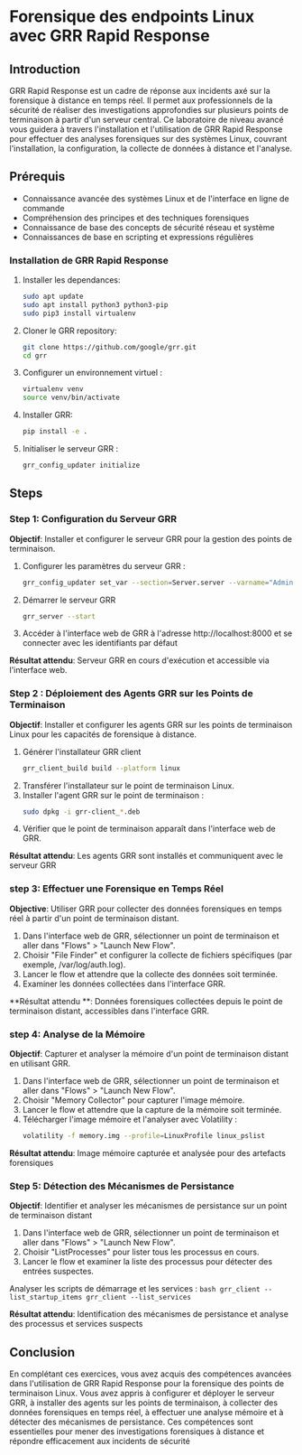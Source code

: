 
# Forensique des endpoints Linux avec GRR Rapid Response

## Introduction

GRR Rapid Response est un cadre de réponse aux incidents axé sur la forensique à distance en temps réel. Il permet aux professionnels de la sécurité de réaliser des investigations approfondies sur plusieurs points de terminaison à partir d'un serveur central. Ce laboratoire de niveau avancé vous guidera à travers l'installation et l'utilisation de GRR Rapid Response pour effectuer des analyses forensiques sur des systèmes Linux, couvrant l'installation, la configuration, la collecte de données à distance et l'analyse.

## Prérequis


- Connaissance avancée des systèmes Linux et de l'interface en ligne de commande
- Compréhension des principes et des techniques forensiques
- Connaissance de base des concepts de sécurité réseau et système
- Connaissances de base en scripting et expressions régulières

### Installation de GRR Rapid Response

1. Installer les dependances:
    ```bash
    sudo apt update
    sudo apt install python3 python3-pip
    sudo pip3 install virtualenv
    ```

2. Cloner le GRR repository:
    ```bash
    git clone https://github.com/google/grr.git
    cd grr
    ```

3. Configurer un environnement virtuel :
    ```bash
    virtualenv venv
    source venv/bin/activate
    ```

4. Installer GRR:
    ```bash
    pip install -e .
    ```

5. Initialiser le serveur GRR :
    ```bash
    grr_config_updater initialize
    ```

## Steps 

### Step 1: Configuration du Serveur GRR

**Objectif**: Installer et configurer le serveur GRR pour la gestion des points de terminaison.

1. Configurer les paramètres du serveur GRR :
    ```bash
    grr_config_updater set_var --section=Server.server --varname="AdminUI.url" --value="http://localhost:8000"
    ```
2. Démarrer le serveur GRR 
    ```bash
    grr_server --start
    ```
3. Accéder à l'interface web de GRR à l'adresse http://localhost:8000 et se connecter avec les identifiants par défaut

**Résultat attendu**: Serveur GRR en cours d'exécution et accessible via l'interface web.

### Step 2 : Déploiement des Agents GRR sur les Points de Terminaison

**Objectif**: Installer et configurer les agents GRR sur les points de terminaison Linux pour les capacités de forensique à distance.

1. Générer l'installateur GRR client 
    ```bash
    grr_client_build build --platform linux
    ```
2. Transférer l'installateur sur le point de terminaison Linux.
3. Installer l'agent GRR sur le point de terminaison :
    ```bash
    sudo dpkg -i grr-client_*.deb
    ```
4.  Vérifier que le point de terminaison apparaît dans l'interface web de GRR.

**Résultat attendu**: Les agents GRR sont installés et communiquent avec le serveur GRR
   

### step 3: Effectuer une Forensique en Temps Réel

**Objective**: Utiliser GRR pour collecter des données forensiques en temps réel à partir d'un point de terminaison distant.

1. Dans l'interface web de GRR, sélectionner un point de terminaison et aller dans "Flows" > "Launch New Flow".
2. Choisir "File Finder" et configurer la collecte de fichiers spécifiques (par exemple, /var/log/auth.log).
3. Lancer le flow et attendre que la collecte des données soit terminée.
4. Examiner les données collectées dans l'interface GRR.

**Résultat attendu **: Données forensiques collectées depuis le point de terminaison distant, accessibles dans l'interface GRR.

### step 4: Analyse de la Mémoire

**Objectif**: Capturer et analyser la mémoire d'un point de terminaison distant en utilisant GRR.
 
1. Dans l'interface web de GRR, sélectionner un point de terminaison et aller dans "Flows" > "Launch New Flow".
2. Choisir "Memory Collector" pour capturer l'image mémoire.
3. Lancer le flow et attendre que la capture de la mémoire soit terminée.
4. Télécharger l'image mémoire et l'analyser avec Volatility :
    ```bash
    volatility -f memory.img --profile=LinuxProfile linux_pslist
    ```

**Résultat attendu**: Image mémoire capturée et analysée pour des artefacts forensiques

### Step 5: Détection des Mécanismes de Persistance

**Objectif**: Identifier et analyser les mécanismes de persistance sur un point de terminaison distant

1. Dans l'interface web de GRR, sélectionner un point de terminaison et aller dans "Flows" > "Launch New Flow".
2. Choisir "ListProcesses" pour lister tous les processus en cours.
3. Lancer le flow et examiner la liste des processus pour détecter des entrées suspectes.

Analyser les scripts de démarrage et les services :
    ```bash
    grr_client --list_startup_items
    grr_client --list_services
    ```

**Résultat attendu**: Identification des mécanismes de persistance et analyse des processus et services suspects

## Conclusion

En complétant ces exercices, vous avez acquis des compétences avancées dans l'utilisation de GRR Rapid Response pour la forensique des points de terminaison Linux. Vous avez appris à configurer et déployer le serveur GRR, à installer des agents sur les points de terminaison, à collecter des données forensiques en temps réel, à effectuer une analyse mémoire et à détecter des mécanismes de persistance. Ces compétences sont essentielles pour mener des investigations forensiques à distance et répondre efficacement aux incidents de sécurité